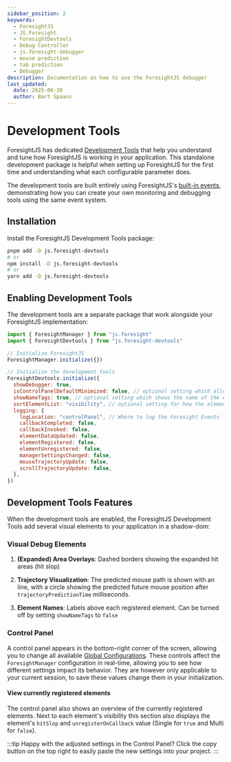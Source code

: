 ```yaml
---
sidebar_position: 2
keywords:
  - ForesightJS
  - JS.Foresight
  - ForesightDevtools
  - Debug Controller
  - js.foresight-debugger
  - mouse prediction
  - tab prediction
  - Debugger
description: Documentation on how to use the ForesightJS debugger
last_updated:
  date: 2025-06-30
  author: Bart Spaans
---
```


# Development Tools

ForesightJS has dedicated [Development Tools](https://github.com/spaansba/ForesightJS/tree/main/packages/js.foresight-devtools) that help you understand and tune how ForesightJS is working in your application. This standalone development package is helpful when setting up ForesightJS for the first time and understanding what each configurable parameter does.

The development tools are built entirely using ForesightJS's [built-in events](/docs/getting_started/events), demonstrating how you can create your own monitoring and debugging tools using the same event system.

## Installation

Install the ForesightJS Development Tools package:

```bash
pnpm add -D js.foresight-devtools
# or
npm install -D js.foresight-devtools
# or
yarn add -D js.foresight-devtools
```

## Enabling Development Tools

The development tools are a separate package that work alongside your ForesightJS implementation:

```javascript
import { ForesightManager } from "js.foresight"
import { ForesightDevtools } from "js.foresight-devtools"

// Initialize ForesightJS
ForesightManager.initialize({})

// Initialize the development tools
ForesightDevtools.initialize({
  showDebugger: true,
  isControlPanelDefaultMinimized: false, // optional setting which allows you to minimize the control panel on default
  showNameTags: true, // optional setting which shows the name of the element
  sortElementList: "visibility", // optional setting for how the elements in the control panel are sorted
  logging: {
    logLocation: "controlPanel", // Where to log the Foresight Events
    callbackCompleted: false,
    callbackInvoked: false,
    elementDataUpdated: false,
    elementRegistered: false,
    elementUnregistered: false,
    managerSettingsChanged: false,
    mouseTrajectoryUpdate: false,
    scrollTrajectoryUpdate: false,
  },
})
```

## Development Tools Features

When the development tools are enabled, the ForesightJS Development Tools add several visual elements to your application in a shadow-dom:

### Visual Debug Elements

1. **(Expanded) Area Overlays**: Dashed borders showing the expanded hit areas (hit slop)

2. **Trajectory Visualization**: The predicted mouse path is shown with an line, with a circle showing the predicted future mouse position after `trajectoryPredictionTime` milliseconds.

3. **Element Names**: Labels above each registered element. Can be turned off by setting `showNameTags` to `false`

### Control Panel

A control panel appears in the bottom-right corner of the screen, allowing you to change all available [Global Configurations](/docs/getting_started/config#global-configuration). These controls affect the `ForesightManager` configuration in real-time, allowing you to see how different settings impact its behavior. They are however only applicable to your current session, to save these values change them in your initialization.

#### View currently registered elements

The control panel also shows an overview of the currently registered elements. Next to each element's visibility this section also displays the element's `hitSlop` and `unregisterOnCallback` value (Single for `true` and Multi for `false`).

:::tip
Happy with the adjusted settings in the Control Panel? Click the copy button on the top right to easily paste the new settings into your project.
:::
